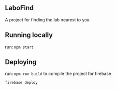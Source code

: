 ## LaboFind
A project for finding the lab nearest to you

## Running locally
run:
`npm start`

## Deploying
run:
`npm run build` to compile the project for firebase

`firebase deploy`
